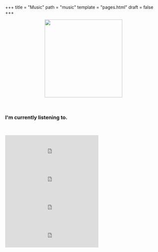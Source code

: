 +++
title = "Music"
path = "music"
template = "pages.html"
draft = false
+++

<div align="center">

 <p align="center">
   
  <img src="https://sachinsenal0x64.github.io/picx-images-hosting/pepe-listening-to-music.283fpx8jor0g.gif" alt=" " align="center" width="250" height="250"> 
  
</p>
</div>

<br>

### I'm currently listening to.

<br>

<div style="text-align: center;">
  <p style="text-align:left;">
   
   <iframe src="https://embed.tidal.com/tracks/294404537?disableAnalytics=true" frameborder="0" style="width: 150%; max-width: 300px; height: 90px;"></iframe>
   <iframe src="https://embed.tidal.com/tracks/294404536?disableAnalytics=true" frameborder="0" style="width: 150%; max-width: 300px; height: 90px;"></iframe>

  <span style="float:center;">
    
   <iframe src="https://embed.tidal.com/tracks/294404535?disableAnalytics=true" frameborder="0" style="width: 150%; max-width: 300px; height: 90px;"></iframe>
   <iframe src="https://embed.tidal.com/tracks/138790325?disableAnalytics=true" frameborder="0" style="width: 150%; max-width: 300px; height: 90px;"></iframe>
     
  </span><br>
   
  </p>
</div>
